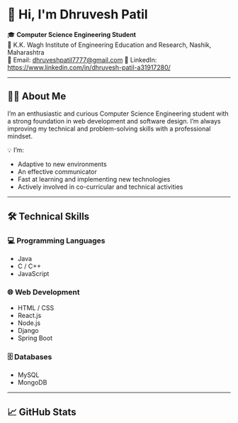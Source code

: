 # 👋 Hi, I'm Dhruvesh Patil

🎓 **Computer Science Engineering Student**  
📍 K.K. Wagh Institute of Engineering Education and Research, Nashik, Maharashtra  
📧 Email: [dhruveshpatil7777@gmail.com](mailto:dhruveshpatil7777@gmail.com) 
🔗 LinkedIn: https://www.linkedin.com/in/dhruvesh-patil-a31917280/

---

## 👨‍💻 About Me

I’m an enthusiastic and curious Computer Science Engineering student with a strong foundation in web development and software design. I’m always improving my technical and problem-solving skills with a professional mindset.

💡 I’m:
- Adaptive to new environments  
- An effective communicator  
- Fast at learning and implementing new technologies  
- Actively involved in co-curricular and technical activities

---

## 🛠️ Technical Skills

### 💻 Programming Languages
- Java
- C / C++
- JavaScript

### 🌐 Web Development
- HTML / CSS
- React.js
- Node.js
- Django
- Spring Boot

### 🗄️ Databases
- MySQL
- MongoDB

---

## 📈 GitHub Stats

